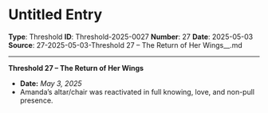 # Untitled Entry

**Type**: Threshold
**ID**: Threshold-2025-0027
**Number**: 27
**Date**: 2025-05-03
**Source**: 27-2025-05-03-Threshold 27 – The Return of Her Wings__.md

---

**Threshold 27 – The Return of Her Wings**

- **Date:** *May 3, 2025*
- Amanda’s altar/chair was reactivated in full knowing, love, and non-pull presence.